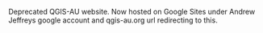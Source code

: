 Deprecated QGIS-AU website.
Now hosted on Google Sites under Andrew Jeffreys google account and qgis-au.org url redirecting to this.
